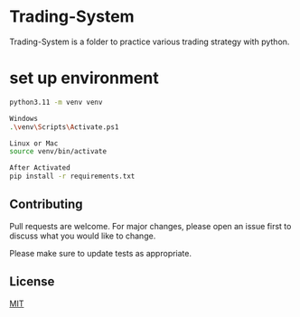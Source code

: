 # Trading-System

Trading-System is a folder to practice various trading strategy with python.

# set up environment

```bash
python3.11 -m venv venv 

Windows
.\venv\Scripts\Activate.ps1

Linux or Mac
source venv/bin/activate

After Activated
pip install -r requirements.txt
```

## Contributing

Pull requests are welcome. For major changes, please open an issue first
to discuss what you would like to change.

Please make sure to update tests as appropriate.

## License

[MIT](https://choosealicense.com/licenses/mit/)